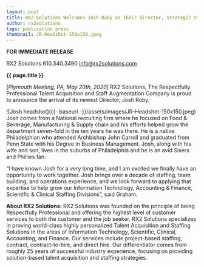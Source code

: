 ```yaml
---
layout: post
title: RX2 Solutions Welcomes Josh Roby as their Director, Strategic Staffing
author: rx2solutions
tags: publication press
thumbnail: JR-Headshot-150x150.jpeg
---
```

**FOR IMMEDIATE RELEASE**

RX2 Solutions
610.340.3490
info@rx2solutions.com

**{{ page.title }}**

[*Plymouth Meeting, PA, May 20th, 2020*] RX2 Solutions, The Respectfully Professional Talent Acquisition and Staff Augmentation Company is proud to announce the arrival of its newest Director, Josh Roby.

![Josh headshot]({{- baseurl -}}/assets/images/JR-Headshot-150x150.jpeg)
Josh comes from a National recruiting firm where he focused on Food & Beverage, Manufacturing & Supply chain and his efforts helped grow the department seven-fold in the ten years he was there.  He is a native Philadelphian who attended Archbishop John Carroll and graduated from Penn State with his Degree in Business Management.  Josh, along with his wife and son, lives in the suburbs of Philadelphia and he is an avid Sixers and Phillies fan.

“I have known Josh for a very long time, and I am excited we finally have an opportunity to work together. Josh brings over a decade of staffing, team building, and operations experience, and we look forward to applying that expertise to help grow our Information Technology, Accounting & Finance, Scientific & Clinical Staffing Divisions”, said Graham.

**About RX2 Solutions:**
RX2 Solutions was founded on the principle of being Respectfully Professional and offering the highest level of customer services to both the customer and the job seeker. RX2 Solutions specializes in proving world-class highly personalized Talent Acquisition and Staffing Solutions in the areas of Information Technology, Scientific, Clinical, Accounting, and Finance. Our services include project-based staffing, contract, contract-to-hire, and direct hire. Our differentiator comes from roughly 25 years of successful industry experience, focusing on providing solution-based talent acquisition and staffing strategies.